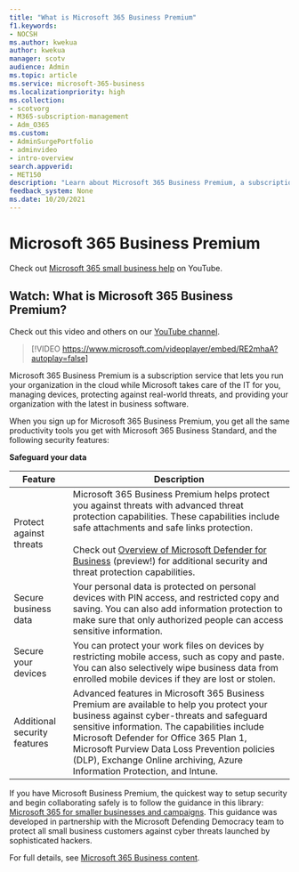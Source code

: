 ```yaml
---
title: "What is Microsoft 365 Business Premium"
f1.keywords:
- NOCSH
ms.author: kwekua
author: kwekua
manager: scotv
audience: Admin
ms.topic: article
ms.service: microsoft-365-business
ms.localizationpriority: high
ms.collection: 
- scotvorg
- M365-subscription-management 
- Adm_O365
ms.custom: 
- AdminSurgePortfolio
- adminvideo
- intro-overview
search.appverid:
- MET150
description: "Learn about Microsoft 365 Business Premium, a subscription service that takes care of the IT part for you."
feedback_system: None
ms.date: 10/20/2021
---
```


# Microsoft 365 Business Premium

Check out [Microsoft 365 small business help](https://go.microsoft.com/fwlink/?linkid=2197659) on YouTube.

## Watch: What is Microsoft 365 Business Premium?

Check out this video and others on our [YouTube channel](https://go.microsoft.com/fwlink/?linkid=2198029).

> [!VIDEO https://www.microsoft.com/videoplayer/embed/RE2mhaA?autoplay=false]

Microsoft 365 Business Premium is a subscription service that lets you run your organization in the cloud while Microsoft takes care of the IT for you, managing devices, protecting against real-world threats, and providing your organization with the latest in business software.

When you sign up for Microsoft 365 Business Premium, you get all the same productivity tools you get with Microsoft 365 Business Standard, and the following security features:

**Safeguard your data**


|Feature|Description|
| --- | --- |
| Protect against threats | Microsoft 365 Business Premium helps protect you against threats with advanced threat protection capabilities. These capabilities include safe attachments and safe links protection. <br/><br/>Check out [Overview of Microsoft Defender for Business](../../security/defender-business/mdb-overview.md) (preview!) for additional security and threat protection capabilities. |
| Secure business data | Your personal data is protected on personal devices with PIN access, and restricted copy and saving. You can also add information protection to make sure that only authorized people can access sensitive information. |
| Secure your devices | You can protect your work files on devices by restricting mobile access, such as copy and paste. You can also selectively wipe business data from enrolled mobile devices if they are lost or stolen. |
| Additional security features | Advanced features in Microsoft 365 Business Premium are available to help you protect your business against cyber-threats and safeguard sensitive information. The capabilities include Microsoft Defender for Office 365 Plan 1, Microsoft Purview Data Loss Prevention policies (DLP), Exchange Online archiving, Azure Information Protection, and Intune. |

If you have Microsoft Business Premium, the quickest way to setup security and begin collaborating safely is to follow the guidance in this library: [Microsoft 365 for smaller businesses and campaigns](../../business-premium/index.md). This guidance was developed in partnership with the Microsoft Defending Democracy team to protect all small business customers against cyber threats launched by sophisticated hackers. 

For full details, see [Microsoft 365 Business content](../../admin/index.yml).
